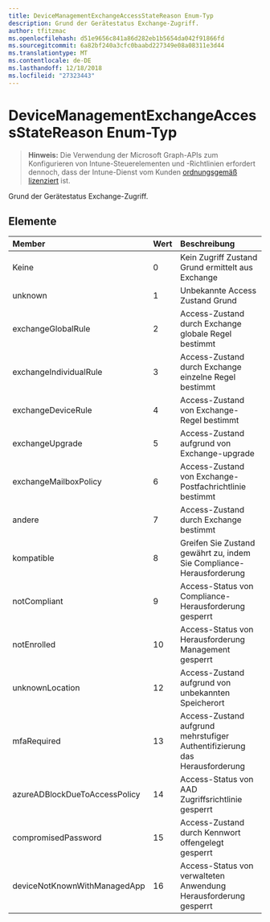 ```yaml
---
title: DeviceManagementExchangeAccessStateReason Enum-Typ
description: Grund der Gerätestatus Exchange-Zugriff.
author: tfitzmac
ms.openlocfilehash: d51e9656c841a86d282eb1b5654da042f91866fd
ms.sourcegitcommit: 6a82bf240a3cfc0baabd227349e08a08311e3d44
ms.translationtype: MT
ms.contentlocale: de-DE
ms.lasthandoff: 12/18/2018
ms.locfileid: "27323443"
---
```

# <a name="devicemanagementexchangeaccessstatereason-enum-type"></a>DeviceManagementExchangeAccessStateReason Enum-Typ

> **Hinweis:** Die Verwendung der Microsoft Graph-APIs zum Konfigurieren von Intune-Steuerelementen und -Richtlinien erfordert dennoch, dass der Intune-Dienst vom Kunden [ordnungsgemäß lizenziert](https://go.microsoft.com/fwlink/?linkid=839381) ist.

Grund der Gerätestatus Exchange-Zugriff.
## <a name="members"></a>Elemente
|Member|Wert|Beschreibung|
|:---|:---|:---|
|Keine|0|Kein Zugriff Zustand Grund ermittelt aus Exchange|
|unknown|1|Unbekannte Access Zustand Grund|
|exchangeGlobalRule|2|Access-Zustand durch Exchange globale Regel bestimmt|
|exchangeIndividualRule|3|Access-Zustand durch Exchange einzelne Regel bestimmt|
|exchangeDeviceRule|4|Access-Zustand von Exchange-Regel bestimmt|
|exchangeUpgrade|5|Access-Zustand aufgrund von Exchange-upgrade|
|exchangeMailboxPolicy|6|Access-Zustand von Exchange-Postfachrichtlinie bestimmt|
|andere|7|Access-Zustand durch Exchange bestimmt|
|kompatible|8|Greifen Sie Zustand gewährt zu, indem Sie Compliance-Herausforderung|
|notCompliant|9|Access-Status von Compliance-Herausforderung gesperrt|
|notEnrolled|10|Access-Status von Herausforderung Management gesperrt|
|unknownLocation|12|Access-Zustand aufgrund von unbekannten Speicherort|
|mfaRequired|13|Access-Zustand aufgrund mehrstufiger Authentifizierung das Herausforderung|
|azureADBlockDueToAccessPolicy|14|Access-Status von AAD Zugriffsrichtlinie gesperrt|
|compromisedPassword|15|Access-Zustand durch Kennwort offengelegt gesperrt|
|deviceNotKnownWithManagedApp|16|Access-Status von verwalteten Anwendung Herausforderung gesperrt|



